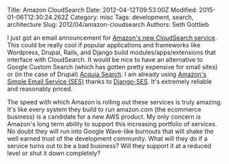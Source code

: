 Title: Amazon CloudSearch
Date: 2012-04-12T09:53:00Z
Modified: 2015-01-06T12:30:24.262Z
Category: misc
Tags: development, search, architecture
Slug: 2012/04/amazon-cloudsearch
Authors: Seth Gottlieb

I just got an email announcement for [Amazon's new CloudSearch service](http://aws.amazon.com/cloudsearch/). This could be really cool if popular applications and frameworks like Wordpress, Drupal, Rails, and Django build modules/apps/extensions that interface with CloudSearch. It would be nice to have an alternative to Google Custom Search (which has gotten pretty expensive for small sites) or (in the case of Drupal) [Acquia Search](http://www.acquia.com/resources/library/acquia-search). I am already using [Amazon's Simple Email Service (SES)](http://aws.amazon.com/ses/) thanks to [Django-SES](https://github.com/hmarr/django-ses). It's extremely reliable and reasonably priced.  

The speed with which Amazon is rolling out these services is truly amazing. It's like every system they build to run amazon.com (the ecommerce business) is a candidate for a new AWS product. My only concern is Amazon's long term ability to support this increasing portfolio of services. No doubt they will run into Google Wave-like burnouts that will shake the well earned trust of the development community. What will they do if a service turns out to be a bad business? Will they support it at a reduced level or shut it down completely?
